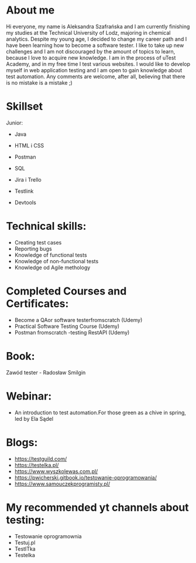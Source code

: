 # About me
Hi everyone, my name is Aleksandra Szafrańska and I am currently finishing my studies at the Technical University of Lodz, majoring in chemical analytics. Despite my young age, I decided to change my career path and I have been learning how to become a software tester. I like to take up new challenges and I am not discouraged by the amount of topics to learn, because I love to acquire new knowledge. I am in the process of uTest Academy, and in my free time I test various websites. I would like to develop myself in web application testing and I am open to gain knowledge about test automation. Any comments are welcome, after all, believing that there is no mistake is a mistake ;)

# Skillset
Junior:

- Java
- HTML i CSS 

- Postman 
- SQL 
- Jira i Trello
- Testlink
- Devtools

# Technical skills:
- Creating test cases
- Reporting bugs
- Knowledge of functional tests
- Knowledge of non-functional tests
- Knowledge od Agile methology

# Completed Courses and Certificates:
- Become a QAor software testerfromscratch (Udemy)
- Practical Software Testing Course (Udemy)
- Postman fromscratch -testing RestAPI (Udemy)

# Book:
Zawód tester - Radosław Smilgin

# Webinar:
- An introduction to test automation.For those green as a chive in spring, led by Ela Sądel

# Blogs: 
-  https://testguild.com/
-  https://testelka.pl/
-  https://www.wyszkolewas.com.pl/
-  https://pwicherski.gitbook.io/testowanie-oprogramowania/
-  https://www.samouczekprogramisty.pl/

# My recommended yt channels about testing: 
- Testowanie oprogramownia 
- Testuj.pl
- TestITka 
- Testelka
